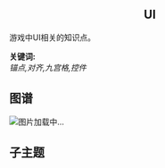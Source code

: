 <h2 align="center">UI</h2>
<p>
游戏中UI相关的知识点。
</p>

**关键词:**<br/>
*锚点,对齐,九宫格,控件*

## 图谱
![图片加载中...](https://github.com/gonglei007/GameDevMind/blob/main/exports/2.1.3.UI.png?raw=true)

## 子主题
